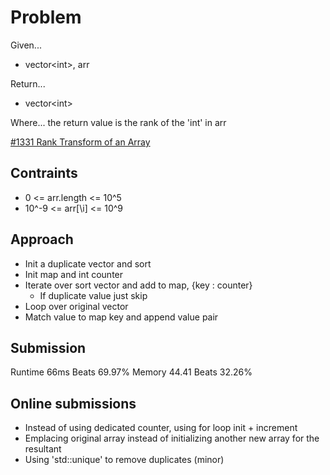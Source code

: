 
# Problem
Given...
- vector\<int>, arr

Return...
- vector\<int>

Where...
the return value is the rank of the 'int' in arr

[\#1331 Rank Transform of an Array](https://leetcode.com/problems/rank-transform-of-an-array/description/?envType=daily-question&envId=2024-10-02)

## Contraints
- 0 <= arr.length <= 10^5
- 10^-9 <= arr[\i] <= 10^9

## Approach
- Init a duplicate vector and sort
- Init map and int counter
- Iterate over sort vector and add to map, \{key : counter}
    - If duplicate value just skip
- Loop over original vector
- Match value to map key and append value pair

## Submission
Runtime 66ms Beats 69.97%
Memory 44.41 Beats 32.26%

## Online submissions
- Instead of using dedicated counter, using for loop init + increment
- Emplacing original array instead of initializing another new array for the resultant
- Using 'std::unique' to remove duplicates (minor)

